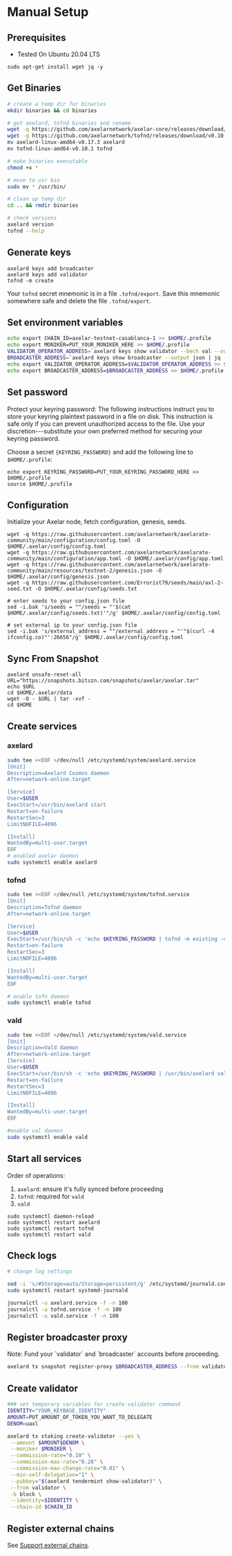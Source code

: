 # Manual Setup

## Prerequisites

- Tested On Ubuntu 20.04 LTS 

```
sudo apt-get install wget jq -y
```

## Get Binaries

```bash
# create a temp dir for binaries
mkdir binaries && cd binaries

# get axelard, tofnd binaries and rename
wget -q https://github.com/axelarnetwork/axelar-core/releases/download/v0.17.3/axelard-linux-amd64-v0.17.3
wget -q https://github.com/axelarnetwork/tofnd/releases/download/v0.10.1/tofnd-linux-amd64-v0.10.1
mv axelard-linux-amd64-v0.17.3 axelard
mv tofnd-linux-amd64-v0.10.1 tofnd

# make binaries executable
chmod +x *

# move to usr bin
sudo mv * /usr/bin/

# clean up temp dir
cd .. && rmdir binaries

# check versions
axelard version
tofnd --help
```
## Generate keys

```
axelard keys add broadcaster
axelard keys add validator
tofnd -m create
```

Your `tofnd` secret mnemonic is in a file `.tofnd/export`. Save this mnemonic somewhere safe and delete the file `.tofnd/export`.

## Set environment variables

```bash
echo export CHAIN_ID=axelar-testnet-casablanca-1 >> $HOME/.profile
echo export MONIKER=PUT_YOUR_MONIKER_HERE >> $HOME/.profile
VALIDATOR_OPERATOR_ADDRESS=`axelard keys show validator --bech val --output json | jq -r .address`
BROADCASTER_ADDRESS=`axelard keys show broadcaster --output json | jq -r .address`
echo export VALIDATOR_OPERATOR_ADDRESS=$VALIDATOR_OPERATOR_ADDRESS >> $HOME/.profile
echo export BROADCASTER_ADDRESS=$BROADCASTER_ADDRESS >> $HOME/.profile
```

## Set password 

Protect your keyring password: The following instructions instruct you to store your keyring plaintext password in a file on disk. This instruction is safe only if you can prevent unauthorized access to the file. Use your discretion---substitute your own preferred method for securing your keyring password.

Choose a secret `{KEYRING_PASSWORD}` and add the following line to `$HOME/.profile`:

```
echo export KEYRING_PASSWORD=PUT_YOUR_KEYRING_PASSWORD_HERE >> $HOME/.profile
source $HOME/.profile
```
## Configuration

Initialize your Axelar node, fetch configuration, genesis, seeds.

```
wget -q https://raw.githubusercontent.com/axelarnetwork/axelarate-community/main/configuration/config.toml -O $HOME/.axelar/config/config.toml
wget -q https://raw.githubusercontent.com/axelarnetwork/axelarate-community/main/configuration/app.toml -O $HOME/.axelar/config/app.toml
wget -q https://raw.githubusercontent.com/axelarnetwork/axelarate-community/main/resources/testnet-2/genesis.json -O $HOME/.axelar/config/genesis.json
wget -q https://raw.githubusercontent.com/Errorist79/seeds/main/axl-2-seed.txt -O $HOME/.axelar/config/seeds.txt

# enter seeds to your config.json file
sed -i.bak 's/seeds = ""/seeds = "'$(cat $HOME/.axelar/config/seeds.txt)'"/g' $HOME/.axelar/config/config.toml

# set external ip to your config.json file
sed -i.bak 's/external_address = ""/external_address = "'"$(curl -4 ifconfig.co)"':26656"/g' $HOME/.axelar/config/config.toml
```

## Sync From Snapshot

```
axelard unsafe-reset-all
URL="https://snapshots.bitszn.com/snapshots/axelar/axelar.tar"
echo $URL
cd $HOME/.axelar/data
wget -O - $URL | tar -xvf -
cd $HOME
```
## Create services

### axelard
```bash
sudo tee <<EOF >/dev/null /etc/systemd/system/axelard.service
[Unit]
Description=Axelard Cosmos daemon
After=network-online.target

[Service]
User=$USER
ExecStart=/usr/bin/axelard start
Restart=on-failure
RestartSec=3
LimitNOFILE=4096

[Install]
WantedBy=multi-user.target
EOF
# enabled axelar daemon
sudo systemctl enable axelard
```
### tofnd
```bash
sudo tee <<EOF >/dev/null /etc/systemd/system/tofnd.service
[Unit]
Description=Tofnd daemon
After=network-online.target

[Service]
User=$USER
ExecStart=/usr/bin/sh -c 'echo $KEYRING_PASSWORD | tofnd -m existing -d $HOME/.tofnd'
Restart=on-failure
RestartSec=3
LimitNOFILE=4096

[Install]
WantedBy=multi-user.target
EOF

# enable tofn daemon
sudo systemctl enable tofnd
```
### vald
```bash
sudo tee <<EOF >/dev/null /etc/systemd/system/vald.service
[Unit]
Description=Vald daemon
After=network-online.target
[Service]
User=$USER
ExecStart=/usr/bin/sh -c 'echo $KEYRING_PASSWORD | /usr/bin/axelard vald-start --validator-addr $VALIDATOR_OPERATOR_ADDRESS --log_level debug --chain-id $CHAIN_ID --from broadcaster'
Restart=on-failure
RestartSec=3
LimitNOFILE=4096

[Install]
WantedBy=multi-user.target
EOF

#enable val daemon
sudo systemctl enable vald
```
## Start all services

Order of operations:

1. `axelard`: ensure it's fully synced before proceeding
2. `tofnd`: required for `vald`
3. `vald`

```
sudo systemctl daemon-reload
sudo systemctl restart axelard
sudo systemctl restart tofnd
sudo systemctl restart vald
```

## Check logs

```bash
# change log settings

sed -i 's/#Storage=auto/Storage=persistent/g' /etc/systemd/journald.conf
sudo systemctl restart systemd-journald

journalctl -u axelard.service -f -n 100
journalctl -u tofnd.service -f -n 100
journalctl -u vald.service -f -n 100
```

## Register broadcaster proxy

<Callout emoji="📝">
  Note: Fund your `validator` and `broadcaster` accounts before proceeding.
</Callout>


```bash
axelard tx snapshot register-proxy $BROADCASTER_ADDRESS --from validator --chain-id $CHAIN_ID
```

## Create validator

```bash
### set temporary variables for create-validator command
IDENTITY="YOUR_KEYBASE_IDENTITY"
AMOUNT=PUT_AMOUNT_OF_TOKEN_YOU_WANT_TO_DELEGATE
DENOM=uaxl

axelard tx staking create-validator --yes \
 --amount $AMOUNT$DENOM \
 --moniker $MONIKER \
 --commission-rate="0.10" \
 --commission-max-rate="0.20" \
 --commission-max-change-rate="0.01" \
 --min-self-delegation="1" \
 --pubkey="$(axelard tendermint show-validator)" \
 --from validator \
 -b block \
 --identity=$IDENTITY \
 --chain-id $CHAIN_ID
```

## Register external chains

See [Support external chains](https://github.com/axelarnetwork/axelar-docs/tree/main/pages/validator/external-chains).
